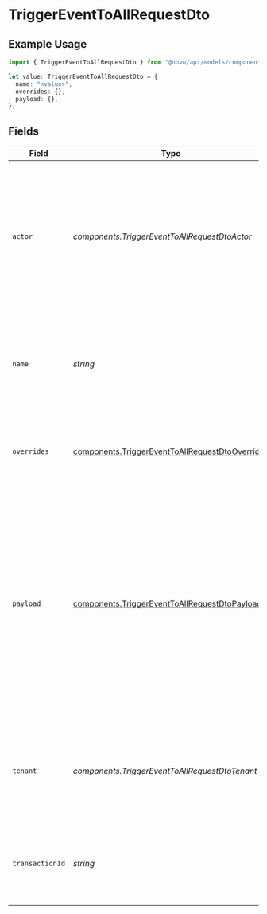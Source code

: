 # TriggerEventToAllRequestDto

## Example Usage

```typescript
import { TriggerEventToAllRequestDto } from "@novu/api/models/components";

let value: TriggerEventToAllRequestDto = {
  name: "<value>",
  overrides: {},
  payload: {},
};
```

## Fields

| Field                                                                                                                                                                                                                                                                           | Type                                                                                                                                                                                                                                                                            | Required                                                                                                                                                                                                                                                                        | Description                                                                                                                                                                                                                                                                     | Example                                                                                                                                                                                                                                                                         |
| ------------------------------------------------------------------------------------------------------------------------------------------------------------------------------------------------------------------------------------------------------------------------------- | ------------------------------------------------------------------------------------------------------------------------------------------------------------------------------------------------------------------------------------------------------------------------------- | ------------------------------------------------------------------------------------------------------------------------------------------------------------------------------------------------------------------------------------------------------------------------------- | ------------------------------------------------------------------------------------------------------------------------------------------------------------------------------------------------------------------------------------------------------------------------------- | ------------------------------------------------------------------------------------------------------------------------------------------------------------------------------------------------------------------------------------------------------------------------------- |
| `actor`                                                                                                                                                                                                                                                                         | *components.TriggerEventToAllRequestDtoActor*                                                                                                                                                                                                                                   | :heavy_minus_sign:                                                                                                                                                                                                                                                              | It is used to display the Avatar of the provided actor's subscriber id or actor object.<br/>    If a new actor object is provided, we will create a new subscriber in our system<br/>                                                                                           |                                                                                                                                                                                                                                                                                 |
| `name`                                                                                                                                                                                                                                                                          | *string*                                                                                                                                                                                                                                                                        | :heavy_check_mark:                                                                                                                                                                                                                                                              | The trigger identifier associated for the template you wish to send. This identifier can be found on the template page.                                                                                                                                                         |                                                                                                                                                                                                                                                                                 |
| `overrides`                                                                                                                                                                                                                                                                     | [components.TriggerEventToAllRequestDtoOverrides](../../models/components/triggereventtoallrequestdtooverrides.md)                                                                                                                                                              | :heavy_minus_sign:                                                                                                                                                                                                                                                              | This could be used to override provider specific configurations                                                                                                                                                                                                                 | {<br/>"fcm": {<br/>"data": {<br/>"key": "value"<br/>}<br/>}<br/>}                                                                                                                                                                                                               |
| `payload`                                                                                                                                                                                                                                                                       | [components.TriggerEventToAllRequestDtoPayload](../../models/components/triggereventtoallrequestdtopayload.md)                                                                                                                                                                  | :heavy_check_mark:                                                                                                                                                                                                                                                              | The payload object is used to pass additional custom information that could be used to render the template, or perform routing rules based on it. <br/>      This data will also be available when fetching the notifications feed from the API to display certain parts of the UI. | {<br/>"comment_id": "string",<br/>"post": {<br/>"text": "string"<br/>}<br/>}                                                                                                                                                                                                    |
| `tenant`                                                                                                                                                                                                                                                                        | *components.TriggerEventToAllRequestDtoTenant*                                                                                                                                                                                                                                  | :heavy_minus_sign:                                                                                                                                                                                                                                                              | It is used to specify a tenant context during trigger event.<br/>    If a new tenant object is provided, we will create a new tenant.<br/>                                                                                                                                      |                                                                                                                                                                                                                                                                                 |
| `transactionId`                                                                                                                                                                                                                                                                 | *string*                                                                                                                                                                                                                                                                        | :heavy_minus_sign:                                                                                                                                                                                                                                                              | A unique identifier for this transaction, we will generated a UUID if not provided.                                                                                                                                                                                             |                                                                                                                                                                                                                                                                                 |